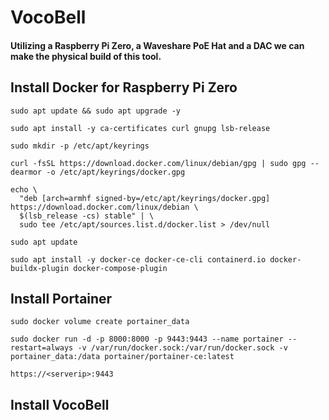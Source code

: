 # VocoBell
#### Utilizing a Raspberry Pi Zero, a Waveshare PoE Hat and a DAC we can make the physical build of this tool.

## Install Docker for Raspberry Pi Zero
```
sudo apt update && sudo apt upgrade -y
```

```
sudo apt install -y ca-certificates curl gnupg lsb-release
```

```
sudo mkdir -p /etc/apt/keyrings
```

```
curl -fsSL https://download.docker.com/linux/debian/gpg | sudo gpg --dearmor -o /etc/apt/keyrings/docker.gpg
```

```
echo \
  "deb [arch=armhf signed-by=/etc/apt/keyrings/docker.gpg] https://download.docker.com/linux/debian \
  $(lsb_release -cs) stable" | \
  sudo tee /etc/apt/sources.list.d/docker.list > /dev/null
```

```
sudo apt update
```

```
sudo apt install -y docker-ce docker-ce-cli containerd.io docker-buildx-plugin docker-compose-plugin
```
## Install Portainer
```
sudo docker volume create portainer_data
```

```
sudo docker run -d -p 8000:8000 -p 9443:9443 --name portainer --restart=always -v /var/run/docker.sock:/var/run/docker.sock -v portainer_data:/data portainer/portainer-ce:latest
```

```
https://<serverip>:9443
```
## Install VocoBell
```sudo docker run -d -p 5665:5665 --restart=always ghcr.io/ewsmyth/vocobell:latest
